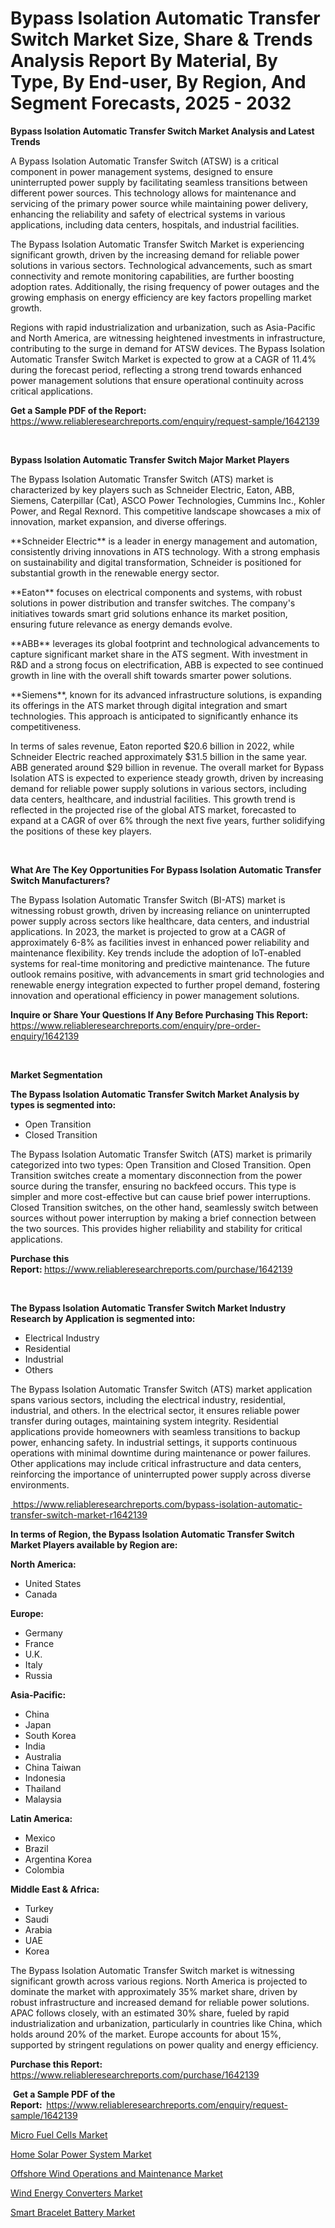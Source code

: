 <p><h1>Bypass Isolation Automatic Transfer Switch Market Size, Share & Trends Analysis Report By Material, By Type, By End-user, By Region, And Segment Forecasts, 2025 - 2032</h1></p><p><strong>Bypass Isolation Automatic Transfer Switch Market Analysis and Latest Trends</strong></p>
<p><p>A Bypass Isolation Automatic Transfer Switch (ATSW) is a critical component in power management systems, designed to ensure uninterrupted power supply by facilitating seamless transitions between different power sources. This technology allows for maintenance and servicing of the primary power source while maintaining power delivery, enhancing the reliability and safety of electrical systems in various applications, including data centers, hospitals, and industrial facilities.</p><p>The Bypass Isolation Automatic Transfer Switch Market is experiencing significant growth, driven by the increasing demand for reliable power solutions in various sectors. Technological advancements, such as smart connectivity and remote monitoring capabilities, are further boosting adoption rates. Additionally, the rising frequency of power outages and the growing emphasis on energy efficiency are key factors propelling market growth.</p><p>Regions with rapid industrialization and urbanization, such as Asia-Pacific and North America, are witnessing heightened investments in infrastructure, contributing to the surge in demand for ATSW devices. The Bypass Isolation Automatic Transfer Switch Market is expected to grow at a CAGR of 11.4% during the forecast period, reflecting a strong trend towards enhanced power management solutions that ensure operational continuity across critical applications.</p></p>
<p><strong>Get a Sample PDF of the Report:&nbsp;</strong> <a href="https://www.reliableresearchreports.com/enquiry/request-sample/1642139?utm_campaign=37&utm_medium=2&utm_source=Github&utm_content=ia&utm_term=13022025&utm_id=bypass-isolation-automatic-transfer-switch">https://www.reliableresearchreports.com/enquiry/request-sample/1642139</a></p>
<p>&nbsp;</p>
<p><strong>Bypass Isolation Automatic Transfer Switch Major Market Players</strong></p>
<p><p>The Bypass Isolation Automatic Transfer Switch (ATS) market is characterized by key players such as Schneider Electric, Eaton, ABB, Siemens, Caterpillar (Cat), ASCO Power Technologies, Cummins Inc., Kohler Power, and Regal Rexnord. This competitive landscape showcases a mix of innovation, market expansion, and diverse offerings.</p><p>**Schneider Electric** is a leader in energy management and automation, consistently driving innovations in ATS technology. With a strong emphasis on sustainability and digital transformation, Schneider is positioned for substantial growth in the renewable energy sector.</p><p>**Eaton** focuses on electrical components and systems, with robust solutions in power distribution and transfer switches. The company's initiatives towards smart grid solutions enhance its market position, ensuring future relevance as energy demands evolve.</p><p>**ABB** leverages its global footprint and technological advancements to capture significant market share in the ATS segment. With investment in R&D and a strong focus on electrification, ABB is expected to see continued growth in line with the overall shift towards smarter power solutions.</p><p>**Siemens**, known for its advanced infrastructure solutions, is expanding its offerings in the ATS market through digital integration and smart technologies. This approach is anticipated to significantly enhance its competitiveness.</p><p>In terms of sales revenue, Eaton reported $20.6 billion in 2022, while Schneider Electric reached approximately $31.5 billion in the same year. ABB generated around $29 billion in revenue. The overall market for Bypass Isolation ATS is expected to experience steady growth, driven by increasing demand for reliable power supply solutions in various sectors, including data centers, healthcare, and industrial facilities. This growth trend is reflected in the projected rise of the global ATS market, forecasted to expand at a CAGR of over 6% through the next five years, further solidifying the positions of these key players.</p></p>
<p>&nbsp;</p>
<p><strong>What Are The Key Opportunities For Bypass Isolation Automatic Transfer Switch Manufacturers?</strong></p>
<p><p>The Bypass Isolation Automatic Transfer Switch (BI-ATS) market is witnessing robust growth, driven by increasing reliance on uninterrupted power supply across sectors like healthcare, data centers, and industrial applications. In 2023, the market is projected to grow at a CAGR of approximately 6-8% as facilities invest in enhanced power reliability and maintenance flexibility. Key trends include the adoption of IoT-enabled systems for real-time monitoring and predictive maintenance. The future outlook remains positive, with advancements in smart grid technologies and renewable energy integration expected to further propel demand, fostering innovation and operational efficiency in power management solutions.</p></p>
<p><strong>Inquire or Share Your Questions If Any Before Purchasing This Report:</strong> <a href="https://www.reliableresearchreports.com/enquiry/pre-order-enquiry/1642139?utm_campaign=37&utm_medium=2&utm_source=Github&utm_content=ia&utm_term=13022025&utm_id=bypass-isolation-automatic-transfer-switch">https://www.reliableresearchreports.com/enquiry/pre-order-enquiry/1642139</a></p>
<p>&nbsp;</p>
<p><strong>Market Segmentation</strong></p>
<p><strong>The Bypass Isolation Automatic Transfer Switch Market Analysis by types is segmented into:</strong></p>
<p><ul><li>Open Transition</li><li>Closed Transition</li></ul></p>
<p><p>The Bypass Isolation Automatic Transfer Switch (ATS) market is primarily categorized into two types: Open Transition and Closed Transition. Open Transition switches create a momentary disconnection from the power source during the transfer, ensuring no backfeed occurs. This type is simpler and more cost-effective but can cause brief power interruptions. Closed Transition switches, on the other hand, seamlessly switch between sources without power interruption by making a brief connection between the two sources. This provides higher reliability and stability for critical applications.</p></p>
<p><strong>Purchase this Report:&nbsp;</strong><a href="https://www.reliableresearchreports.com/purchase/1642139?utm_campaign=37&utm_medium=2&utm_source=Github&utm_content=ia&utm_term=13022025&utm_id=bypass-isolation-automatic-transfer-switch">https://www.reliableresearchreports.com/purchase/1642139</a></p>
<p>&nbsp;</p>
<p><strong>The Bypass Isolation Automatic Transfer Switch Market Industry Research by Application is segmented into:</strong></p>
<p><ul><li>Electrical Industry</li><li>Residential</li><li>Industrial</li><li>Others</li></ul></p>
<p><p>The Bypass Isolation Automatic Transfer Switch (ATS) market application spans various sectors, including the electrical industry, residential, industrial, and others. In the electrical sector, it ensures reliable power transfer during outages, maintaining system integrity. Residential applications provide homeowners with seamless transitions to backup power, enhancing safety. In industrial settings, it supports continuous operations with minimal downtime during maintenance or power failures. Other applications may include critical infrastructure and data centers, reinforcing the importance of uninterrupted power supply across diverse environments.</p></p>
<p><a href="https://www.reliableresearchreports.com/bypass-isolation-automatic-transfer-switch-market-r1642139?utm_campaign=37&utm_medium=2&utm_source=Github&utm_content=ia&utm_term=13022025&utm_id=bypass-isolation-automatic-transfer-switch">&nbsp;https://www.reliableresearchreports.com/bypass-isolation-automatic-transfer-switch-market-r1642139</a></p>
<p><strong>In terms of Region, the Bypass Isolation Automatic Transfer Switch Market Players available by Region are:</strong></p>
<p>
    <p> <strong> North America: </strong>
        <ul>
            <li>United States</li>
            <li>Canada</li>
        </ul>
        </p> 
    <p> <strong> Europe: </strong>
        <ul>
            <li>Germany</li>
            <li>France</li>
            <li>U.K.</li>
            <li>Italy</li>
            <li>Russia</li>
        </ul>
        </p> 
    <p> <strong> Asia-Pacific: </strong>
        <ul>
            <li>China</li>
            <li>Japan</li>
            <li>South Korea</li>
            <li>India</li>
            <li>Australia</li>
            <li>China Taiwan</li>
            <li>Indonesia</li>
            <li>Thailand</li>
            <li>Malaysia</li>
        </ul>
        </p> 
    <p> <strong> Latin America: </strong>
        <ul>
            <li>Mexico</li>
            <li>Brazil</li>
            <li>Argentina Korea</li>
            <li>Colombia</li>
        </ul>
        </p> 
    <p> <strong> Middle East & Africa: </strong>
        <ul>
            <li>Turkey</li>
            <li>Saudi</li>
            <li>Arabia</li>
            <li>UAE</li>
            <li>Korea</li>
        </ul>
    </p>
    </p>
<p><p>The Bypass Isolation Automatic Transfer Switch market is witnessing significant growth across various regions. North America is projected to dominate the market with approximately 35% market share, driven by robust infrastructure and increased demand for reliable power solutions. APAC follows closely, with an estimated 30% share, fueled by rapid industrialization and urbanization, particularly in countries like China, which holds around 20% of the market. Europe accounts for about 15%, supported by stringent regulations on power quality and energy efficiency.</p></p>
<p><strong>Purchase this Report: </strong><a href="https://www.reliableresearchreports.com/purchase/1642139?utm_campaign=37&utm_medium=2&utm_source=Github&utm_content=ia&utm_term=13022025&utm_id=bypass-isolation-automatic-transfer-switch">https://www.reliableresearchreports.com/purchase/1642139</a></p>
<p>&nbsp;<strong>Get a Sample PDF of the Report:&nbsp;&nbsp;</strong><a href="https://www.reliableresearchreports.com/enquiry/request-sample/1642139?utm_campaign=37&utm_medium=2&utm_source=Github&utm_content=ia&utm_term=13022025&utm_id=bypass-isolation-automatic-transfer-switch">https://www.reliableresearchreports.com/enquiry/request-sample/1642139</a></p>
<p><strong></strong></p>
<p><p><a href="https://github.com/micbotam/Market-Research-Report-List-1/blob/main/micro-fuel-cells-market.md?utm_campaign=37&utm_medium=2&utm_source=Github&utm_content=ia&utm_term=13022025&utm_id=bypass-isolation-automatic-transfer-switch">Micro Fuel Cells Market</a></p><p><a href="https://github.com/swietanasso/Market-Research-Report-List-1/blob/main/home-solar-power-system-market.md?utm_campaign=37&utm_medium=2&utm_source=Github&utm_content=ia&utm_term=13022025&utm_id=bypass-isolation-automatic-transfer-switch">Home Solar Power System Market</a></p><p><a href="https://github.com/shadnfamoza/Market-Research-Report-List-1/blob/main/offshore-wind-operations-and-maintenance-market.md?utm_campaign=37&utm_medium=2&utm_source=Github&utm_content=ia&utm_term=13022025&utm_id=bypass-isolation-automatic-transfer-switch">Offshore Wind Operations and Maintenance Market</a></p><p><a href="https://github.com/samesdufloiw/Market-Research-Report-List-1/blob/main/wind-energy-converters-market.md?utm_campaign=37&utm_medium=2&utm_source=Github&utm_content=ia&utm_term=13022025&utm_id=bypass-isolation-automatic-transfer-switch">Wind Energy Converters Market</a></p><p><a href="https://github.com/normiaooghe3/Market-Research-Report-List-1/blob/main/smart-bracelet-battery-market.md?utm_campaign=37&utm_medium=2&utm_source=Github&utm_content=ia&utm_term=13022025&utm_id=bypass-isolation-automatic-transfer-switch">Smart Bracelet Battery Market</a></p></p>
